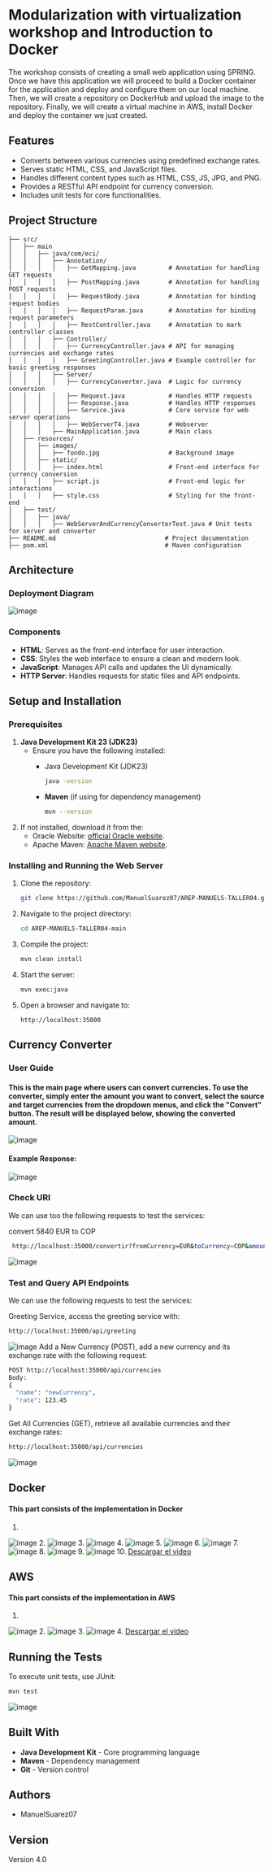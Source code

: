 # Modularization with virtualization workshop and Introduction to Docker

The workshop consists of creating a small web application using SPRING. Once we have this application we will proceed to build a Docker container for the application and deploy and configure them on our local machine. Then, we will create a repository on DockerHub and upload the image to the repository. Finally, we will create a virtual machine in AWS, install Docker and deploy the container we just created.

## Features

- Converts between various currencies using predefined exchange rates.
- Serves static HTML, CSS, and JavaScript files.
- Handles different content types such as HTML, CSS, JS, JPG, and PNG.
- Provides a RESTful API endpoint for currency conversion.
- Includes unit tests for core functionalities.

## Project Structure

```
├── src/
│   ├── main
│   │   ├── java/com/eci/
│   │   │   ├── Annotation/
│   │   │   │   ├── GetMapping.java         # Annotation for handling GET requests
│   │   │   │   ├── PostMapping.java        # Annotation for handling POST requests
│   │   │   │   ├── RequestBody.java        # Annotation for binding request bodies
│   │   │   │   ├── RequestParam.java       # Annotation for binding request parameters
│   │   │   │   ├── RestController.java     # Annotation to mark controller classes
│   │   │   ├── Controller/
│   │   │   │   ├── CurrencyController.java # API for managing currencies and exchange rates
│   │   │   │   ├── GreetingController.java # Example controller for basic greeting responses
│   │   │   ├── Server/
│   │   │   │   ├── CurrencyConverter.java  # Logic for currency conversion
│   │   │   │   ├── Request.java            # Handles HTTP requests
│   │   │   │   ├── Response.java           # Handles HTTP responses
│   │   │   │   ├── Service.java            # Core service for web server operations
│   │   │   │   ├── WebServerT4.java        # Webserver
│   │   │   ├── MainApplication.java        # Main class
│   ├── resources/
│   │   ├── images/
│   │   │   ├── fondo.jpg                   # Background image
│   │   ├── static/
│   │   │   ├── index.html                  # Front-end interface for currency conversion
│   │   │   ├── script.js                   # Front-end logic for interactions
│   │   │   ├── style.css                   # Styling for the front-end
│   ├── test/
│   │   ├── java/
│   │   │   ├── WebServerAndCurrencyConverterTest.java # Unit tests for server and converter
├── README.md                              # Project documentation
├── pom.xml                                # Maven configuration

```
## Architecture

### Deployment Diagram

![image](src/main/resources/images/Arquitectura.png)

### Components

- **HTML**: Serves as the front-end interface for user interaction.
- **CSS**: Styles the web interface to ensure a clean and modern look.
- **JavaScript**: Manages API calls and updates the UI dynamically.
- **HTTP Server**: Handles requests for static files and API endpoints.

## Setup and Installation

### Prerequisites

1. **Java Development Kit 23 (JDK23)**
   * Ensure you have the following installed:
      - Java Development Kit (JDK23)
        ```sh
        java -version
        ```
      
      - **Maven** (if using for dependency management)
        ```sh
        mvn --version
        ```
2. If not installed, download it from the:
   - Oracle Website: [official Oracle website](https://www.oracle.com/java/technologies/javase-jdk11-downloads.html).
   - Apache Maven: [Apache Maven website](https://maven.apache.org/download.cgi).

### Installing and Running the Web Server

1. Clone the repository:
   ```sh
   git clone https://github.com/ManuelSuarez07/AREP-MANUELS-TALLER04.git
   ```
2. Navigate to the project directory:
   ```sh
   cd AREP-MANUELS-TALLER04-main
   ```
3. Compile the project:
   ```sh
   mvn clean install
   ```
4. Start the server:
   ```sh
   mvn exec:java
   ```
5. Open a browser and navigate to:
   ```
   http://localhost:35000
   ```
   
## Currency Converter
### User Guide
#### This is the main page where users can convert currencies. To use the converter, simply enter the amount you want to convert, select the source and target currencies from the dropdown menus, and click the "Convert" button. The result will be displayed below, showing the converted amount.

![image](src/main/resources/images/Initial.png)

#### Example Response:

![image](src/main/resources/images/Result.png)

### Check URI
We can use too the following requests to test the services:

convert 5840 EUR to COP
  ```sh
   http://localhost:35000/convertir?fromCurrency=EUR&toCurrency=COP&amount=5840
  ```
  ![image](src/main/resources/images/Urii.png)

### Test and Query API Endpoints
We can use the following requests to test the services:

Greeting Service, access the greeting service with:
  ```sh
  http://localhost:35000/api/greeting  
  ```
  ![image](src/main/resources/images/Greeting.png)
Add a New Currency (POST), add a new currency and its exchange rate with the following request:
  ```sh
  POST http://localhost:35000/api/currencies  
Body:  
{  
    "name": "newCurrency",  
    "rate": 123.45  
}   
  ```
Get All Currencies (GET), retrieve all available currencies and their exchange rates:
  ```sh
  http://localhost:35000/api/currencies  
  ```
  ![image](src/main/resources/images/Get.png)

## Docker
#### This part consists of the implementation in Docker
1.
![image](src/main/resources/images/Docker1.png)
2.
![image](src/main/resources/images/Docker2.png)
3.
![image](src/main/resources/images/Docker3.png)
4.
![image](src/main/resources/images/Docker4.png)
5.
![image](src/main/resources/images/Docker5.png)
6.
![image](src/main/resources/images/Docker6.png)
7.
![image](src/main/resources/images/Docker7.png)
8.
![image](src/main/resources/images/Docker8.png)
9.
![image](src/main/resources/images/Docker9.png)
10.
[Descargar el video](src/main/resources/images/DockerVid.mp4)

## AWS
#### This part consists of the implementation in AWS
1.
![image](src/main/resources/images/AWS1.png)
2.
![image](src/main/resources/images/AWS2.png)
3.
![image](src/main/resources/images/AWS3.png)
4.
[Descargar el video](src/main/resources/images/AWSVid.mp4)

## Running the Tests

To execute unit tests, use JUnit:

```sh
mvn test
```

![image](src/main/resources/images/Test.png)

## Built With

- **Java Development Kit** - Core programming language
- **Maven** - Dependency management
- **Git** - Version control

## Authors

- ManuelSuarez07

## Version

Version 4.0
